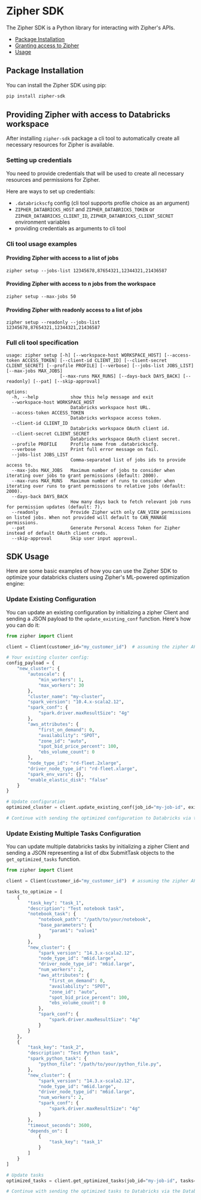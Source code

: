 
# Zipher SDK

The Zipher SDK is a Python library for interacting with Zipher's APIs.

- [Package Installation](#package-installation)
- [Granting access to Zipher](#providing-zipher-with-access-to-databricks-workspace)
- [Usage](#sdk-usage)

## Package Installation

You can install the Zipher SDK using pip:

```bash
pip install zipher-sdk
```

## Providing Zipher with access to Databricks workspace

After installing `zipher-sdk` package a cli tool to automatically create all necessary resources for Zipher is available.

### Setting up credentials

You need to provide credentials that will be used to create all necessary resources and permissions for Zipher.

Here are ways to set up credentials:
* `.databrickscfg` config (cli tool supports profile choice as an argument)
* `ZIPHER_DATABRICKS_HOST` and `ZIPHER_DATABRICKS_TOKEN` or `ZIPHER_DATABRICKS_CLIENT_ID`, `ZIPHER_DATABRICKS_CLIENT_SECRET` environment variables
* providing credentials as arguments to cli tool

### Cli tool usage examples

#### Providing Zipher with access to a list of jobs
```
zipher setup --jobs-list 12345678,87654321,12344321,21436587
```

#### Providing Zipher with access to n jobs from the workspace
```
zipher setup --max-jobs 50
```

#### Providing Zipher with readonly access to a list of jobs
```
zipher setup --readonly --jobs-list 12345678,87654321,12344321,21436587
```

### Full cli tool specification
```
usage: zipher setup [-h] [--workspace-host WORKSPACE_HOST] [--access-token ACCESS_TOKEN] [--client-id CLIENT_ID] [--client-secret CLIENT_SECRET] [--profile PROFILE] [--verbose] [--jobs-list JOBS_LIST] [--max-jobs MAX_JOBS]
                    [--max-runs MAX_RUNS] [--days-back DAYS_BACK] [--readonly] [--pat] [--skip-approval]

options:
  -h, --help            show this help message and exit
  --workspace-host WORKSPACE_HOST
                        Databricks workspace host URL.
  --access-token ACCESS_TOKEN
                        Databricks workspace access token.
  --client-id CLIENT_ID
                        Databricks workspace OAuth client id.
  --client-secret CLIENT_SECRET
                        Databricks workspace OAuth client secret.
  --profile PROFILE     Profile name from .databrickscfg.
  --verbose             Print full error message on fail.
  --jobs-list JOBS_LIST
                        Comma-separated list of jobs ids to provide access to.
  --max-jobs MAX_JOBS   Maximum number of jobs to consider when iterating over jobs to grant permissions (default: 2000).
  --max-runs MAX_RUNS   Maximum number of runs to consider when iterating over runs to grant permissions to relative jobs (default: 2000).
  --days-back DAYS_BACK
                        How many days back to fetch relevant job runs for permission updates (default: 7).
  --readonly            Provide Zipher with only CAN_VIEW permissions on listed jobs. When not provided will default to CAN_MANAGE permissions.
  --pat                 Generate Personal Access Token for Zipher instead of default OAuth client creds.
  --skip-approval       Skip user input approval.

```


## SDK Usage

Here are some basic examples of how you can use the Zipher SDK to optimize your databricks clusters using Zipher's ML-powered optimization engine:

### Update Existing Configuration

You can update an existing configuration by initializing a zipher Client and sending a JSON payload to the `update_existing_conf` function. Here's how you can do it:

```python
from zipher import Client

client = Client(customer_id="my_customer_id")  # assuming the zipher API key is stored in ZIPHER_API_KEY environment variable

# Your existing cluster config:
config_payload = {
    "new_cluster": {
        "autoscale": {
            "min_workers": 1,
            "max_workers": 30
        },
        "cluster_name": "my-cluster",
        "spark_version": "10.4.x-scala2.12",
        "spark_conf": {
            "spark.driver.maxResultSize": "4g"
        },
        "aws_attributes": {
            "first_on_demand": 0,
            "availability": "SPOT",
            "zone_id": "auto",
            "spot_bid_price_percent": 100,
            "ebs_volume_count": 0
        },
        "node_type_id": "rd-fleet.2xlarge",
        "driver_node_type_id": "rd-fleet.xlarge",
        "spark_env_vars": {},
        "enable_elastic_disk": "false"
    }
}

# Update configuration
optimized_cluster = client.update_existing_conf(job_id="my-job-id", existing_conf=config_payload)

# Continue with sending the optimized configuration to Databricks via the Databricks python SDK, Airflow operator, etc.

```

### Update Existing Multiple Tasks Configuration

You can update multiple databricks tasks by initializing a zipher Client and sending a JSON representing a list of dbx SubmitTask objects to
the `get_optimized_tasks` function. 

```python
from zipher import Client

client = Client(customer_id="my_customer_id")  # assuming the zipher API key is stored in ZIPHER_API_KEY environment variable

tasks_to_optimize = [
    {
        "task_key": "task_1",
        "description": "Test notebook task",
        "notebook_task": {
            "notebook_path": "/path/to/your/notebook",
            "base_parameters": {
                "param1": "value1"
            }
        },
        "new_cluster": {
            "spark_version": "14.3.x-scala2.12",
            "node_type_id": "m6id.large",
            "driver_node_type_id": "m6id.large",
            "num_workers": 2,
            "aws_attributes": {
                "first_on_demand": 0,
                "availability": "SPOT",
                "zone_id": "auto",
                "spot_bid_price_percent": 100,
                "ebs_volume_count": 0
            },
            "spark_conf": {
                "spark.driver.maxResultSize": "4g"
            }
        }
    },
    {
        "task_key": "task_2",
        "description": "Test Python task",
        "spark_python_task": {
            "python_file": "/path/to/your/python_file.py",
        },
        "new_cluster": {
            "spark_version": "14.3.x-scala2.12",
            "node_type_id": "m6id.large",
            "driver_node_type_id": "m6id.large",
            "num_workers": 2,
            "spark_conf": {
                "spark.driver.maxResultSize": "4g"
            }
        },
        "timeout_seconds": 3600,
        "depends_on": [
            {
                "task_key": "task_1"
            }
        ]
    }
]

# Update tasks
optimized_tasks = client.get_optimized_tasks(job_id="my-job-id", tasks=tasks_to_optimize)

# Continue with sending the optimized tasks to Databricks via the Databricks python SDK, Airflow operator, etc.
```